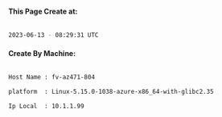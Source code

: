 
   
#### This Page Create at:

```bash

2023-06-13 - 08:29:31 UTC

```

#### Create By Machine:

```bash

Host Name : fv-az471-804

platform  : Linux-5.15.0-1038-azure-x86_64-with-glibc2.35

Ip Local  : 10.1.1.99

```

